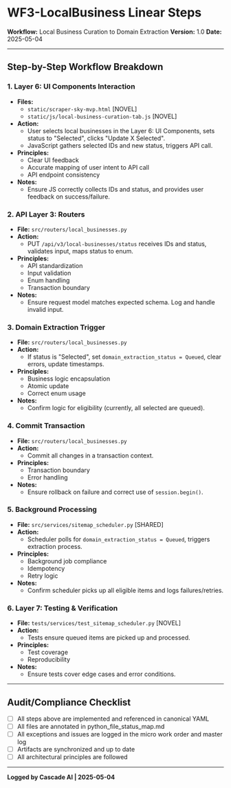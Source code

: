 # WF3-LocalBusiness Linear Steps

**Workflow:** Local Business Curation to Domain Extraction
**Version:** 1.0
**Date:** 2025-05-04

---

## Step-by-Step Workflow Breakdown

### 1. Layer 6: UI Components Interaction

- **Files:**
  - `static/scraper-sky-mvp.html` [NOVEL]
  - `static/js/local-business-curation-tab.js` [NOVEL]
- **Action:**
  - User selects local businesses in the Layer 6: UI Components, sets status to "Selected", clicks "Update X Selected".
  - JavaScript gathers selected IDs and new status, triggers API call.
- **Principles:**
  - Clear UI feedback
  - Accurate mapping of user intent to API call
  - API endpoint consistency
- **Notes:**
  - Ensure JS correctly collects IDs and status, and provides user feedback on success/failure.

### 2. API Layer 3: Routers

- **File:** `src/routers/local_businesses.py`
- **Action:**
  - PUT `/api/v3/local-businesses/status` receives IDs and status, validates input, maps status to enum.
- **Principles:**
  - API standardization
  - Input validation
  - Enum handling
  - Transaction boundary
- **Notes:**
  - Ensure request model matches expected schema. Log and handle invalid input.

### 3. Domain Extraction Trigger

- **File:** `src/routers/local_businesses.py`
- **Action:**
  - If status is "Selected", set `domain_extraction_status = Queued`, clear errors, update timestamps.
- **Principles:**
  - Business logic encapsulation
  - Atomic update
  - Correct enum usage
- **Notes:**
  - Confirm logic for eligibility (currently, all selected are queued).

### 4. Commit Transaction

- **File:** `src/routers/local_businesses.py`
- **Action:**
  - Commit all changes in a transaction context.
- **Principles:**
  - Transaction boundary
  - Error handling
- **Notes:**
  - Ensure rollback on failure and correct use of `session.begin()`.

### 5. Background Processing

- **File:** `src/services/sitemap_scheduler.py` [SHARED]
- **Action:**
  - Scheduler polls for `domain_extraction_status = Queued`, triggers extraction process.
- **Principles:**
  - Background job compliance
  - Idempotency
  - Retry logic
- **Notes:**
  - Confirm scheduler picks up all eligible items and logs failures/retries.

### 6. Layer 7: Testing & Verification

- **File:** `tests/services/test_sitemap_scheduler.py` [NOVEL]
- **Action:**
  - Tests ensure queued items are picked up and processed.
- **Principles:**
  - Test coverage
  - Reproducibility
- **Notes:**
  - Ensure tests cover edge cases and error conditions.

---

## Audit/Compliance Checklist

- [ ] All steps above are implemented and referenced in canonical YAML
- [ ] All files are annotated in python_file_status_map.md
- [ ] All exceptions and issues are logged in the micro work order and master log
- [ ] Artifacts are synchronized and up to date
- [ ] All architectural principles are followed

---

**Logged by Cascade AI | 2025-05-04**
